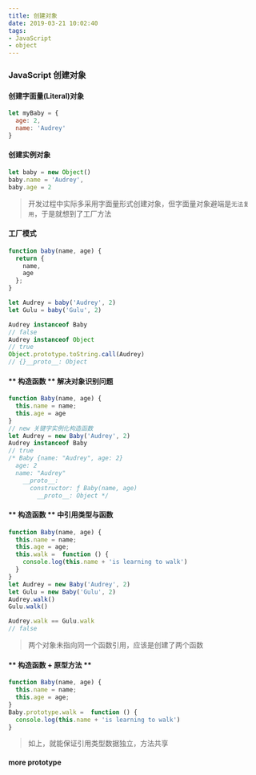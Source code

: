 ```yaml
---
title: 创建对象
date: 2019-03-21 10:02:40
tags:
- JavaScript
- object
---
```

### JavaScript 创建对象
#### 创建字面量(Literal)对象
```JavaScript
let myBaby = {
  age: 2,
  name: 'Audrey'
}
```
#### 创建实例对象
```JavaScript
let baby = new Object()
baby.name = 'Audrey',
baby.age = 2
```
> 开发过程中实际多采用字面量形式创建对象，但字面量对象避端是`无法复用`，于是就想到了工厂方法

#### 工厂模式
```JavaScript
function baby(name, age) {
  return {
    name,
    age
  };
}

let Audrey = baby('Audrey', 2)
let Gulu = baby('Gulu', 2)

Audrey instanceof Baby
// false
Audrey instanceof Object
// true
Object.prototype.toString.call(Audrey)
// {}__proto__: Object
```
#### ** 构造函数 ** 解决对象识别问题
```JavaScript
function Baby(name, age) {
  this.name = name;
  this.age = age
}
// new 关键字实例化构造函数
let Audrey = new Baby('Audrey', 2)
Audrey instanceof Baby
// true
/* Baby {name: "Audrey", age: 2}
  age: 2
  name: "Audrey"
    __proto__:
      constructor: ƒ Baby(name, age)
        __proto__: Object */
```
#### ** 构造函数 ** 中引用类型与函数
```JavaScript
function Baby(name, age) {
  this.name = name;
  this.age = age;
  this.walk =  function () {
    console.log(this.name + 'is learning to walk')
  }
}
let Audrey = new Baby('Audrey', 2)
let Gulu = new Baby('Gulu', 2)
Audrey.walk()
Gulu.walk()

Audrey.walk == Gulu.walk
// false
```
> 两个对象未指向同一个函数引用，应该是创建了两个函数

#### ** 构造函数 + 原型方法 **
```JavaScript
function Baby(name, age) {
  this.name = name;
  this.age = age;
}
Baby.prototype.walk =  function () {
  console.log(this.name + 'is learning to walk')
}
```
> 如上，就能保证引用类型数据独立，方法共享

#### more prototype

